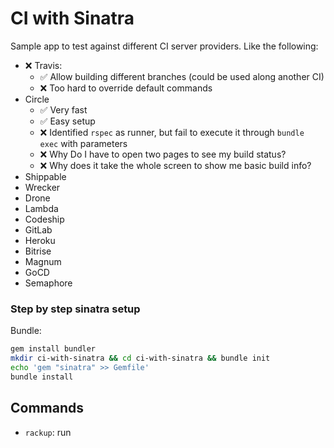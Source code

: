 # CI with Sinatra

Sample app to test against different CI server providers. Like the following:

- :x: Travis:
  - :white_check_mark: Allow building different branches (could be used along another CI)
  - :x: Too hard to override default commands
- Circle
  - :white_check_mark: Very fast
  - :white_check_mark: Easy setup
  - :x: Identified `rspec` as runner, but fail to execute it through `bundle exec` with parameters
  - :x: Why Do I have to open two pages to see my build status?
  - :x: Why does it take the whole screen to show me basic build info?
- Shippable
- Wrecker
- Drone
- Lambda
- Codeship
- GitLab
- Heroku
- Bitrise
- Magnum
- GoCD
- Semaphore

### Step by step sinatra setup

Bundle:
``` sh
gem install bundler
mkdir ci-with-sinatra && cd ci-with-sinatra && bundle init
echo 'gem "sinatra" >> Gemfile'
bundle install
```

## Commands

- `rackup`: run
